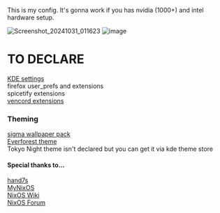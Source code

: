 This is my config.
It's gonna work if you has nvidia (1000+) and intel hardware setup.

![Screenshot_20241031_011623](https://github.com/user-attachments/assets/f7ce3e4e-299b-444a-ace2-9106fdf6fb40)
![image](https://github.com/user-attachments/assets/4cfdc724-c451-4147-b885-fde028a74b38)

# TO DECLARE
[KDE settings](https://github.com/nix-community/plasma-manager) \
firefox user_prefs and extensions \
spicetify extensions \
[vencord extensions](https://github.com/KaylorBen/nixcord)

### Theming
[sigma wallpaper pack](https://github.com/kotudemo/PoALFW/releases/tag/wallpapers) \
[Everforest theme](https://github.com/Serge2702/KDE-Everforest/blob/main/Everforest.colors) \
Tokyo Night theme isn't declared but you can get it via kde theme store 

#### Special thanks to...
[hand7s](https://github.com/s0me1newithhand7s)\
[MyNixOS](https://mynixos.com/) \
[NixOS Wiki](https://nixos.wiki/wiki/Main_Page)\
[NixOS Forum](https://discourse.nixos.org/)
